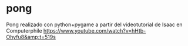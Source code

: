 # pong
Pong realizado con python+pygame a partir del videotutorial de Isaac en Computerphile https://www.youtube.com/watch?v=hHtb-Ohyfu8&amp;t=519s
